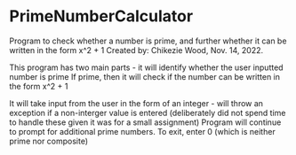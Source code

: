 # PrimeNumberCalculator
Program to check whether a number is prime, and further whether it can be written in the form x^2 + 1
Created by: Chikezie Wood, Nov. 14, 2022.

This program has two main parts - it will identify whether the user inputted number is prime
If prime, then it will check if the number can be written in the form x^2 + 1

It will take input from the user in the form of an integer - will throw an exception if a non-interger value is entered 
(deliberately did not spend time to handle these given it was for a small assignment)
Program will continue to prompt for additional prime numbers. To exit, enter 0 (which is neither prime nor composite)
